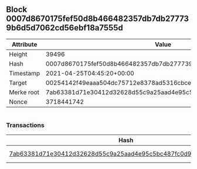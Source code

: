 ## Block 0007d8670175fef50d8b466482357db7db277739b6d5d7062cd56ebf18a7555d

Attribute | Value
--- | ---
Height | 39496
Hash | 0007d8670175fef50d8b466482357db7db277739b6d5d7062cd56ebf18a7555d
Timestamp | 2021-04-25T04:45:20+00:00
Target | 00254142f49eaaa504dc75712e8378ad5316cbcead634704b3734b6271167cc4
Merke root | 7ab63381d71e30412d32628d55c9a25aad4e95c5bc487fc0d9b570ec6610c0b2
Nonce | 3718441742

```

```

### Transactions

Hash | Amount
--- | ---
[7ab63381d71e30412d32628d55c9a25aad4e95c5bc487fc0d9b570ec6610c0b2](7ab63381d71e30412d32628d55c9a25aad4e95c5bc487fc0d9b570ec6610c0b2.md) | 10.00000000 SKEPTI 
